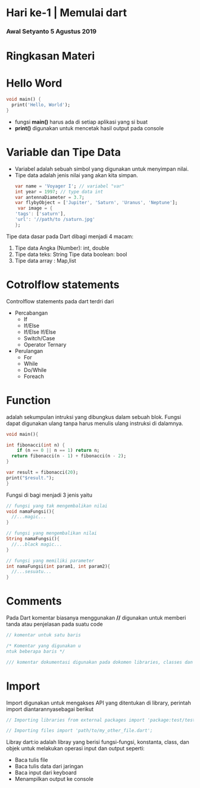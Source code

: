 # Hari ke-1 | Memulai dart
### Awal Setyanto 5 Agustus 2019
# Ringkasan Materi
# Hello Word
```dart
void main() {
  print('Hello, World');
}
```

* fungsi **main()** harus ada di setiap aplikasi yang si buat  
* **print()** digunakan untuk mencetak hasil output pada console
# Variable dan Tipe Data
* Variabel adalah sebuah simbol yang digunakan untuk menyimpan nilai.
* Tipe data adalah jenis nilai yang akan kita simpan.
  ```dart
  var name = 'Voyager I'; // variabel "var"
  int year = 1997; // type data int
  var antennaDiameter = 3.7;
  var flybyObject = ['Jupiter', 'Saturn', 'Uranus', 'Neptune'];
   var image = {
  'tags': ['saturn'],
  'url': '//path/to /saturn.jpg'
  };

Tipe data dasar pada Dart dibagi menjadi 4 macam: 
1. Tipe data Angka (Number): int, double 
2. Tipe data teks: String Tipe data boolean: bool 
3. Tipe data array : Map,list 

# Cotrolflow statements 
Controlflow statements pada dart terdri dari
* Percabangan
  + If
  + If/Else
  + If/Else If/Else
  + Switch/Case
  + Operator Ternary
* Perulangan
  + For
  + While
  + Do/While
  + Foreach
# Function
adalah sekumpulan intruksi yang dibungkus dalam sebuah blok. Fungsi dapat digunakan ulang tanpa harus menulis ulang instruksi di dalamnya.

```dart
void main(){

int fibonacci(int n) {
    if (n == 0 || n == 1) return n;
  return fibonacci(n - 1) + fibonacci(n - 2);
}

var result = fibonacci(20);
print("$result.");
}
```
Fungsi di bagi menjadi 3 jenis yaitu

```dart
// fungsi yang tak mengembalikan nilai
void namaFungsi(){
  //...magic...
}

// fungsi yang mengembalikan nilai
String namaFungsi(){
  //...black magic...
}

// fungsi yang memiliki parameter
int namaFungsi(int param1, int param2){
  //...sesuatu...
}
```
# Comments
Pada Dart komentar biasanya menggunakan **//** digunakan untuk memberi tanda atau penjelasan pada suatu code
```dart
// komentar untuk satu baris

/* Komentar yang digunakan u
ntuk beberapa baris */

/// komentar dokumentasi digunakan pada dokomen libraries, classes dan members
```
# Import 
Import digunakan untuk mengakses API yang ditentukan di library, perintah import diantarannyasebagai berikut
```dart
// Importing libraries from external packages import 'package:test/test.dart';

// Importing files import 'path/to/my_other_file.dart';
```
Libray dart:io adalah libray yang berisi fungsi-fungsi, konstanta, class, dan objek untuk melakukan operasi input dan output seperti:
* Baca tulis file
* Baca tulis data dari jaringan
* Baca input dari keyboard
* Menampilkan output ke console